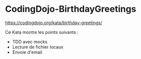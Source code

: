 # CodingDojo-BirthdayGreetings

https://codingdojo.org/kata/birthday-greetings/

Ce Kata montre les points suivants :
- TDD avec mocks
- Lecture de fichier locaux
- Envoie d'email
